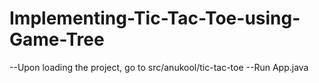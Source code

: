 # Implementing-Tic-Tac-Toe-using-Game-Tree
--Upon loading the project, go to src/anukool/tic-tac-toe
--Run App.java
